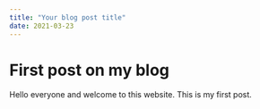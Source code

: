 ```yaml
---
title: "Your blog post title"
date: 2021-03-23
---
```


<h1>First post on my blog</h1>
Hello everyone and welcome to this website. This is my first post.
